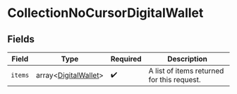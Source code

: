 # CollectionNoCursorDigitalWallet


## Fields

| Field                                      | Type                                       | Required                                   | Description                                |
| ------------------------------------------ | ------------------------------------------ | ------------------------------------------ | ------------------------------------------ |
| `items`                                    | array<[DigitalWallet](./DigitalWallet.md)> | :heavy_check_mark:                         | A list of items returned for this request. |